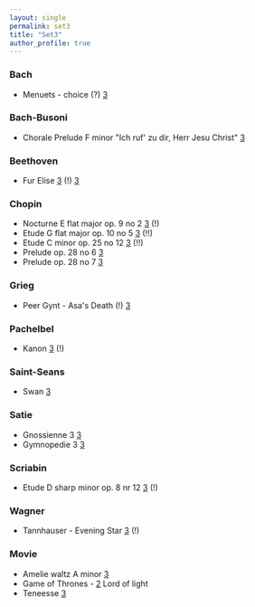 ```yaml
---
layout: single
permalink: set3
title: "Set3"
author_profile: true
---
```


### Bach
 
* Menuets - choice (?) [3](/set3)

### Bach-Busoni
 
* Chorale Prelude F minor "Ich ruf' zu dir, Herr Jesu Christ" [3](/set3)

### Beethoven
 
* Fur Elise [3](/set3) (!) [3](/set3)

### Chopin
 
* Nocturne E flat major op. 9 no 2 [3](/set3) (!)
* Etude G flat major op. 10 no 5 [3](/set3) (!!)
* Etude C minor op. 25 no 12 [3](/set3) (!!)
* Prelude op. 28 no 6 [3](/set3)
* Prelude op. 28 no 7 [3](/set3)

### Grieg
 
* Peer Gynt - Asa's Death (!) [3](/set3)

### Pachelbel
 
* Kanon [3](/set3) (!)

### Saint-Seans
 
* Swan [3](/set3)

### Satie
 
* Gnossienne 3 [3](/set3)
* Gymnopedie 3 [3](/set3)

### Scriabin
 
* Etude D sharp minor op. 8 nr 12 [3](/set3) (!)

### Wagner
 
* Tannhauser - Evening Star [3](/set3) (!)

### Movie
 
* Amelie waltz A minor [3](/set3)
* Game of Thrones - [2](/set3) Lord of light
* Teneesse [3](/set3)

